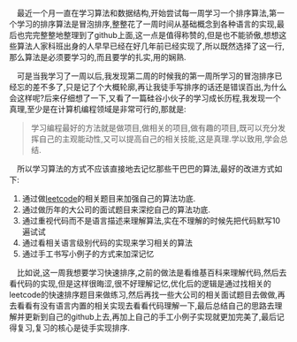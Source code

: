 &emsp;最近一个月一直在学习算法和数据结构,开始尝试每一周学习一个排序算法,第一个学习的排序算法是冒泡排序,整整花了一周时间从基础概念到各种语言的实现,最后也完完整整地整理到了github上面,这一点是值得称赞的,但是也不能骄傲,想想这些算法人家科班出身的人早早已经在好几年前已经实现了,所以既然选择了这一行,那么算法是必须要学习的,而且要学的扎实,用的娴熟.

&emsp;可是当我学习了一周以后,我发现第二周的时候我的第一周所学习的冒泡排序已经忘的差不多了,只是记了个大概轮廓,再让我徒手写排序的话还是错误百出,为什么会这样呢?后来仔细想了一下,又看了一篇硅谷小伙子的学习成长历程,我发现一个真理,至少是在计算机编程领域是非常可行的,那就是:

>学习编程最好的方法就是做项目,做相关的项目,做有趣的项目,既可以充分发挥自己的主观能动性,又可以提高自己的相关技能,这是真理.学以致用,学会总结.

&emsp;所以学习算法的方式不应该直接地去记忆那些干巴巴的算法,最好的改进方式如下:
1. 通过做[leetcode](www.leetcode.com)的相关题目来加强自己的算法功底.
2. 通过做历年的大公司的面试题目来深挖自己的算法功底.
3. 通过重视代码而不是语言描述来理解算法,实在不理解的时候先把代码默写10遍试试
4. 通过看相关语言级别代码的实现来学习相关的算法
5. 通过手工书写小例子的方式来加深记忆

&emsp;比如说,这一周我想要学习快速排序,之前的做法是看维基百科来理解代码,然后去看代码的实现,但是这样很晦涩,很不好理解记忆,优化后的逻辑是通过找相关的leetcode的快速排序题目来做练习,然后再找一些大公司的相关面试题目去做做,再去看看有没有语言内置的相关实现去看看代码理解一下,最后总结自己的思路去理解并更新到自己的github上去,再加上自己的手工小例子实现就更加完美了,最后记得复习,复习的核心是徒手实现排序.
